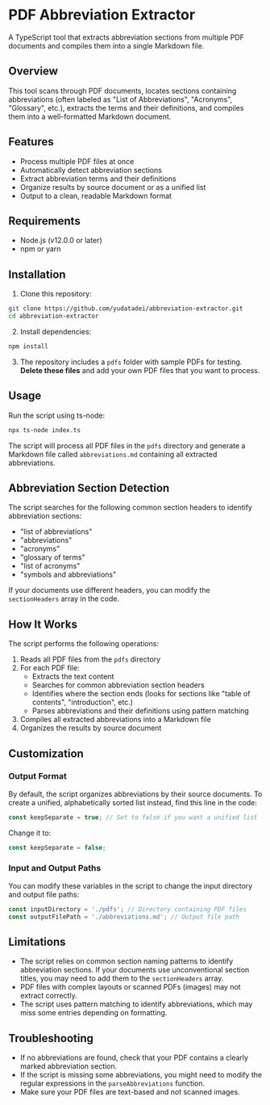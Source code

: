 # PDF Abbreviation Extractor

A TypeScript tool that extracts abbreviation sections from multiple PDF documents and compiles them into a single Markdown file.

## Overview

This tool scans through PDF documents, locates sections containing abbreviations (often labeled as "List of Abbreviations", "Acronyms", "Glossary", etc.), extracts the terms and their definitions, and compiles them into a well-formatted Markdown document.

## Features

- Process multiple PDF files at once
- Automatically detect abbreviation sections
- Extract abbreviation terms and their definitions
- Organize results by source document or as a unified list
- Output to a clean, readable Markdown format

## Requirements

- Node.js (v12.0.0 or later)
- npm or yarn

## Installation

1. Clone this repository:

```bash
git clone https://github.com/yudatadei/abbreviation-extractor.git
cd abbreviation-extractor
```

2. Install dependencies:

```bash
npm install
```

3. The repository includes a `pdfs` folder with sample PDFs for testing. **Delete these files** and add your own PDF files that you want to process.

## Usage

Run the script using ts-node:

```bash
npx ts-node index.ts
```

The script will process all PDF files in the `pdfs` directory and generate a Markdown file called `abbreviations.md` containing all extracted abbreviations.

## Abbreviation Section Detection

The script searches for the following common section headers to identify abbreviation sections:

- "list of abbreviations"
- "abbreviations"
- "acronyms"
- "glossary of terms"
- "list of acronyms"
- "symbols and abbreviations"

If your documents use different headers, you can modify the `sectionHeaders` array in the code.

## How It Works

The script performs the following operations:

1. Reads all PDF files from the `pdfs` directory
2. For each PDF file:
   - Extracts the text content
   - Searches for common abbreviation section headers
   - Identifies where the section ends (looks for sections like "table of contents", "introduction", etc.)
   - Parses abbreviations and their definitions using pattern matching
3. Compiles all extracted abbreviations into a Markdown file
4. Organizes the results by source document

## Customization

### Output Format

By default, the script organizes abbreviations by their source documents. To create a unified, alphabetically sorted list instead, find this line in the code:

```typescript
const keepSeparate = true; // Set to false if you want a unified list
```

Change it to:

```typescript
const keepSeparate = false;
```

### Input and Output Paths

You can modify these variables in the script to change the input directory and output file paths:

```typescript
const inputDirectory = './pdfs'; // Directory containing PDF files
const outputFilePath = './abbreviations.md'; // Output file path
```

## Limitations

- The script relies on common section naming patterns to identify abbreviation sections. If your documents use unconventional section titles, you may need to add them to the `sectionHeaders` array.
- PDF files with complex layouts or scanned PDFs (images) may not extract correctly.
- The script uses pattern matching to identify abbreviations, which may miss some entries depending on formatting.

## Troubleshooting

- If no abbreviations are found, check that your PDF contains a clearly marked abbreviation section.
- If the script is missing some abbreviations, you might need to modify the regular expressions in the `parseAbbreviations` function.
- Make sure your PDF files are text-based and not scanned images.